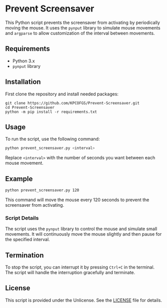 # Prevent Screensaver

This Python script prevents the screensaver from activating by periodically moving the mouse. It uses the `pynput` library to simulate mouse movements and `argparse` to allow customization of the interval between movements.

## Requirements
- Python 3.x
- `pynput` library

## Installation

First clone the repository and install needed packages:
```
git clone https://github.com/KPCOFGS/Prevent-Screensaver.git
cd Prevent-Screensaver
python -m pip install -r requirements.txt
```
## Usage
To run the script, use the following command:
```bash
python prevent_screensaver.py <interval>
```
Replace `<interval>` with the number of seconds you want between each mouse movement.

## Example
```bash
python prevent_screensaver.py 120
```
This command will move the mouse every 120 seconds to prevent the screensaver from activating.
### Script Details

The script uses the `pynput` library to control the mouse and simulate small movements. It will continuously move the mouse slightly and then pause for the specified interval.

## Termination

To stop the script, you can interrupt it by pressing `Ctrl+C` in the terminal. The script will handle the interruption gracefully and terminate.
## License

This script is provided under the Unlicense. See the [LICENSE](LICENSE) file for details.
